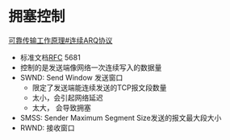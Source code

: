 # 拥塞控制

[可靠传输工作原理#连续ARQ协议](可靠传输工作原理#连续ARQ协议.md)

- 标准文档[RFC](RFC.md) 5681
- 控制的是发送端像网络一次连续写入的数据量
- SWND: Send Window 发送窗口
  - 限定了发送端能连续发送的TCP报文段数量
  - 太小，会引起网络延迟
  - 太大， 会导致拥塞
- SMSS: Sender Maximum Segment Size发送的报文最大段大小
- RWND: 接收窗口